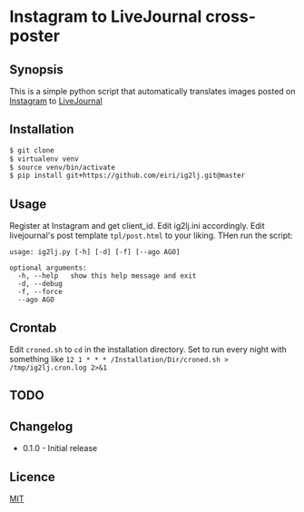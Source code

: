 # Instagram to LiveJournal cross-poster

## Synopsis

This is a simple python script that automatically translates images posted on [Instagram](http://instagram.com) to [LiveJournal](http://www.livejournal.com)

## Installation

```bash
$ git clone
$ virtualenv venv
$ source venv/bin/activate
$ pip install git+https://github.com/eiri/ig2lj.git@master
```

## Usage

Register at Instagram and get client_id. Edit ig2lj.ini accordingly. Edit livejournal's post template `tpl/post.html` to your liking. THen run the script:

```
usage: ig2lj.py [-h] [-d] [-f] [--ago AGO]

optional arguments:
  -h, --help   show this help message and exit
  -d, --debug
  -f, --force
  --ago AGO
```

## Crontab

Edit `croned.sh` to `cd` in the installation directory. Set to run every night with something like `12 1 * * * /Installation/Dir/croned.sh > /tmp/ig2lj.cron.log 2>&1`

## TODO

## Changelog

  - 0.1.0 - Initial release

## Licence

[MIT](https://github.com/eiri/ig2lj/blob/master/License)